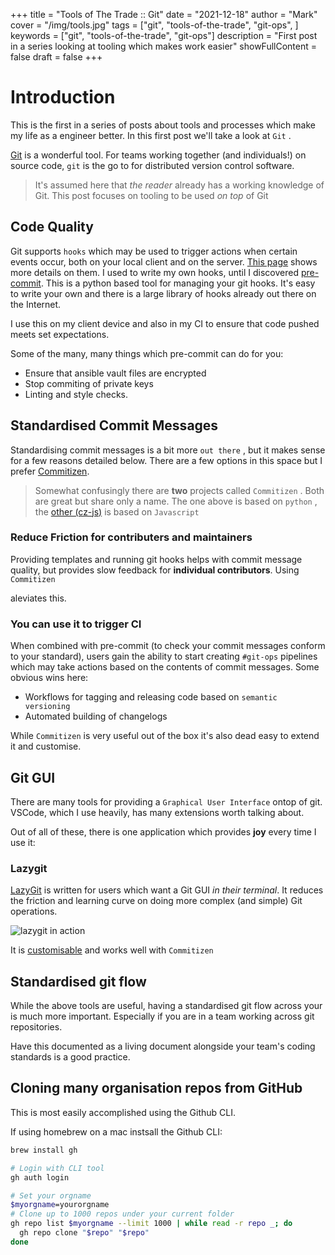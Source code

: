 +++
title = "Tools of The Trade :: Git"
date = "2021-12-18"
author = "Mark"
cover = "/img/tools.jpg"
tags = ["git", "tools-of-the-trade", "git-ops", ]
keywords = ["git", "tools-of-the-trade", "git-ops"]
description = "First post in a series looking at tooling which makes work easier"
showFullContent = false
draft = false
+++

# Introduction

This is the first in a series of posts about tools and processes which make my
life as a engineer better. In this first post we'll take a look at `Git` .

[Git](https://git-scm.com) is a wonderful tool. For teams working together (and
individuals!) on source code, `git` is the go to for distributed version control
software.

> It's assumed here that _the reader_ already has a working knowledge of Git.
> This post focuses on tooling to be used _on top_ of Git

## Code Quality

Git supports `hooks` which may be used to trigger actions when certain events
occur, both on your local client and on the server. [This
page](https://git-scm.com/book/en/v2/Customizing-Git-Git-Hooks) shows more
details on them. I used to write my own hooks, until I discovered
[pre-commit](https://pre-commit.com). This is a python based tool for managing
your git hooks. It's easy to write your own and there is a large library of
hooks already out there on the Internet.

I use this on my client device and also in my CI to ensure that code pushed
meets set expectations.

Some of the many, many things which pre-commit can do for you:

* Ensure that ansible vault files are encrypted
* Stop commiting of private keys
* Linting and style checks.

## Standardised Commit Messages

Standardising commit messages is a bit more `out there` , but it makes sense for
a few reasons detailed below. There are a few options in this space but I prefer
[Commitizen](https://commitizen-tools.github.io/commitizen/).

> Somewhat confusingly there are **two** projects called `Commitizen` . Both are
> great but share only a name. The one above is based on `python` , the [other
> (cz-js)](https://github.com/commitizen/cz-cli) is based on `Javascript`

### Reduce Friction for contributers and maintainers

Providing templates and running git hooks helps with commit message quality, but
provides slow feedback for **individual contributors**. Using `Commitizen`

aleviates this.

### You can use it to trigger CI

When combined with pre-commit (to check your commit messages conform to your
standard), users gain the ability to start creating `#git-ops` pipelines which
may take actions based on the contents of commit messages. Some obvious wins
here:

* Workflows for tagging and releasing code based on `semantic versioning`
* Automated building of changelogs

While `Commitizen` is very useful out of the box it's also dead easy to extend
it and customise.

## Git GUI

There are many tools for providing a `Graphical User Interface` ontop of git.
VSCode, which I use heavily, has many extensions worth talking about.

Out of all of these, there is one application which provides **joy** every time
I use it:

### Lazygit

[LazyGit](https://github.com/jesseduffield/lazygit) is written for users which
want a Git GUI _in their terminal_. It reduces the friction and learning curve
on doing more complex (and simple) Git operations.

![lazygit in action](/img/lazygit.png)

It is
[customisable](https://github.com/jesseduffield/lazygit/wiki/Custom-Commands-Compendium)
and works well with `Commitizen`

## Standardised git flow

While the above tools are useful, having a standardised git flow across your is
much more important. Especially if you are in a team working across git
repositories.

Have this documented as a living document alongside your team's coding standards
is a good practice.

## Cloning many organisation repos from GitHub

This is most easily accomplished using the Github CLI.

If using homebrew on a mac instsall the Github CLI:

```bash
brew install gh
```

```bash
# Login with CLI tool
gh auth login

# Set your orgname
$myorgname=yourorgname
# Clone up to 1000 repos under your current folder
gh repo list $myorgname --limit 1000 | while read -r repo _; do
  gh repo clone "$repo" "$repo"
done
```
